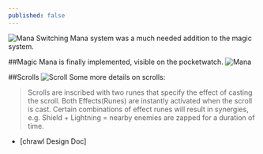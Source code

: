 ```yaml
---
published: false
---
```



![Mana Switching]()
Mana system was a much needed addition to the magic system.
<!--excerpt-->

##Magic
Mana is finally implemented, visible on the pocketwatch.
![Mana]()

##Scrolls
![Scroll]()
Some more details on scrolls:

>Scrolls are inscribed with two runes that specify the effect of casting the scroll. Both Effects(Runes) are instantly activated when the scroll is cast. Certain combinations of effect runes will result in synergies, e.g. Shield + Lightning = nearby enemies are zapped for a duration of time.

 - [chrawl Design Doc]